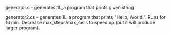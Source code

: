 generator.c - generates 1L_a program that prints given string

generator2.cs - generates 1L_a program that prints "Hello, World!". Runs for 16 min. Decrease max_steps/max_cells to speed up (but it will produce
larger program).
